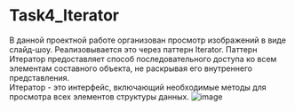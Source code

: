 # Task4_Iterator
В данной проектной работе организован просмотр изображений в виде слайд-шоу.
Реализовывается это через паттерн Iterator.
Паттерн Итератор предоставляет способ последовательного доступа ко всем элементам составного объекта, не раскрывая его внутреннего представления.  
Итератор - это интерфейс, включающий необходимые методы для просмотра всех элементов структуры данных. 
![image](https://user-images.githubusercontent.com/74929266/209261797-45dd98b5-d5ae-4208-a6d7-f6a517b282e8.png)
